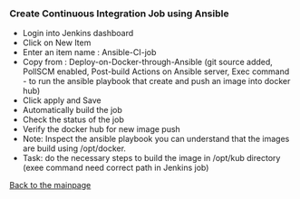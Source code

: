 ### Create Continuous Integration Job using Ansible
* Login into Jenkins dashboard
* Click on New Item
* Enter an item name : Ansible-CI-job
* Copy from : Deploy-on-Docker-through-Ansible (git source added, PollSCM enabled, Post-build Actions on Ansible server, Exec command - to run the ansible playbook that create and push an image into docker hub)
* Click apply and Save
* Automatically build the job
* Check the status of the job 
* Verify the docker hub for new image push 
* Note: Inspect the ansible playbook you can understand that the images are build using /opt/docker. 
* Task: do the necessary steps to build the image in /opt/kub directory (exee command need correct path in Jenkins job)

[Back to the mainpage](https://github.com/blrk/learn-devops.io/wiki)
